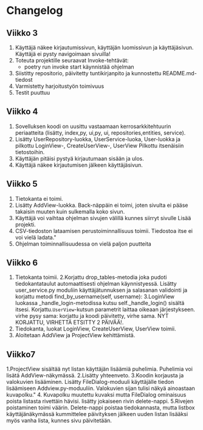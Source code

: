 # Changelog

## Viikko 3

1. Käyttäjä näkee kirjautumissivun, käyttäjän luomissivun ja käyttäjäsivun. Käyttäjä ei pysty navigoimaan sivuilla!
2. Toteuta projektille seuraavat Invoke-tehtävät:
	- poetry run invoke start käynnistää ohjelman
3. Siistitty repositorio, päivitetty tuntikirjanpito ja kunnostettu README.md-tiedost
4. Varmistetty harjoitustyön toimivuus
5. Testit puuttuu

## Viikko 4


1. Sovelluksen koodi on uusittu vastaamaan kerrosarkkitehtuurin periaatteita (lisätty, index,py, ui,py, ui, repositories,entities, service).
2. Lisätty UserRepository-luokka, UserService-luoka, User-luokka ja pilkottu LoginView-, CreateUserView-, UserView Pilkottu itsenäisiin tietostoihin.
3.  Käyttäjän pitäisi pystyä kirjautumaan sisään ja ulos.
4. Käyttäjä näkee kirjautumisen jälkeen käyttäjäsivun.

## Viikko 5


1. Tietokanta ei toimi.
2. Lisätty AddView-luokka. Back-näppäin ei toimi, joten sivulta ei pääse takaisin muuten kuin sulkemalla koko sivun.
3. Käyttäjä voi vaihtaa ohjelman sivujen välillä kunnes siirryt sivulle Lisää projekti.
4. CSV-tiedoston lataamisen perustoiminnallisuus toimii. Tiedostoa itse ei voi vielä ladata."
5. Ohjelman toiminnallisuudessa on vielä paljon puutteita

## Viikko 6
1. Tietokanta toimii.
2.Korjattu drop_tables-metodia joka pudoti tiedokantataulut automaattisesti ohjelman käynnistyessä. Lisätty user_service.py moduliin käyttäjätunnuksen ja salasanan validointi ja korjattu metodi find_by_username(self, username):
3.LoginView luokassa _handle_login-metodissa kutsu self._handle_login() sisältä itsesi. Korjattu.`UserView`-kutsun parametrit laittaa oikeaan järjestykseen. virhe pysy sama: korjattu ja koodi päivitetty, virhe sama. NYT KORJATTU, VIRHETTÄ ETSITTY 2 PÄIVÄÄ!.
4. Tiedokanta, luokat LoginView, CreateUserView, UserView toimii.
5. Aloitetaan AddView ja ProjectView kehittämistä.

## Viikko7
1.ProjectView sisältää nyt listan käyttäjän lisäämiä puhelimia. Puhelimia voi lisätä AddView-näkymässä.
2.Lisätty yhteenveto.
3.Koodin korjausta ja valokuvien lisääminen. Lisätty FileDialog-moduuli käyttäjälle tiedon lisäämiseen Addview.py-moduuliin. Valokuvien sijan tulisi näkyä ainoastaan kuvapolku."
4. Kuvapolku muutettu kuvaksi mutta FileDialog ominaisuus poista listasta rivettäin hävisi. lisätty jokaiseen rivin delete-nappi.
5.Rivejen poistaminen toimi väärin. Delete-nappi poistaa tiedokannasta, mutta listbox käyttäjänäkymässä kummittelee päivityksen jälkeen uuden listan lisääksi myös vanha lista, kunnes sivu päivitetään.



